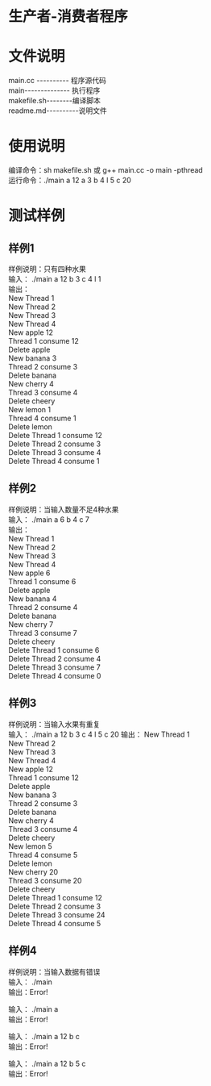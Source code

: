 # 生产者-消费者程序

# 文件说明
main.cc ---------- 程序源代码  
main-------------- 执行程序  
makefile.sh--------编译脚本  
readme.md----------说明文件

# 使用说明
编译命令：sh makefile.sh   或   g++ main.cc -o main -pthread  
运行命令：./main a 12 a 3 b 4 l 5 c 20

# 测试样例
## 样例1
样例说明：只有四种水果  
输入：  ./main a 12 b 3 c 4 l 1  
输出：  
New Thread 1  
New Thread 2  
New Thread 3  
New Thread 4  
New apple 12  
Thread 1 consume 12  
Delete apple  
New banana 3  
Thread 2 consume 3  
Delete banana  
New cherry 4  
Thread 3 consume 4  
Delete cheery  
New lemon 1  
Thread 4 consume 1  
Delete lemon  
Delete Thread 1 consume 12  
Delete Thread 2 consume 3  
Delete Thread 3 consume 4  
Delete Thread 4 consume 1  


## 样例2
样例说明：当输入数量不足4种水果  
输入： ./main a 6 b 4 c 7  
输出：  
New Thread 1  
New Thread 2  
New Thread 3  
New Thread 4  
New apple 6  
Thread 1 consume 6  
Delete apple  
New banana 4  
Thread 2 consume 4  
Delete banana  
New cherry 7  
Thread 3 consume 7  
Delete cheery  
Delete Thread 1 consume 6  
Delete Thread 2 consume 4  
Delete Thread 3 consume 7  
Delete Thread 4 consume 0  

## 样例3
样例说明：当输入水果有重复  
输入： ./main a 12 b 3 c 4 l 5 c 20
输出：
New Thread 1  
New Thread 2  
New Thread 3  
New Thread 4  
New apple 12  
Thread 1 consume 12  
Delete apple  
New banana 3  
Thread 2 consume 3  
Delete banana  
New cherry 4  
Thread 3 consume 4  
Delete cheery  
New lemon 5  
Thread 4 consume 5  
Delete lemon  
New cherry 20  
Thread 3 consume 20  
Delete cheery  
Delete Thread 1 consume 12  
Delete Thread 2 consume 3  
Delete Thread 3 consume 24  
Delete Thread 4 consume 5  

## 样例4
样例说明：当输入数据有错误  
输入： ./main  
输出：Error\!

输入： ./main a     
输出：Error\!  

输入： ./main a 12 b c  
输出：Error\!  

输入： ./main a 12 b 5 c  
输出：Error\!  
